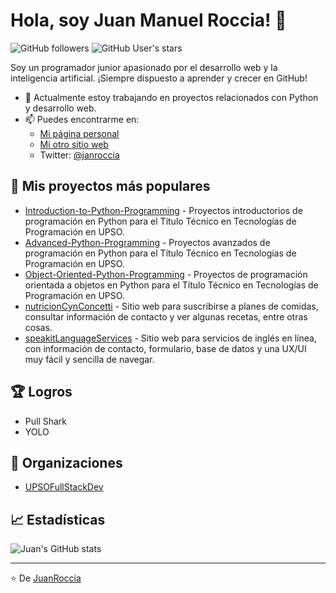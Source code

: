 # Hola, soy Juan Manuel Roccia! 👋

![GitHub followers](https://img.shields.io/github/followers/JuanRoccia?label=Followers&style=social) ![GitHub User's stars](https://img.shields.io/github/stars/JuanRoccia?style=social)

Soy un programador junior apasionado por el desarrollo web y la inteligencia artificial. ¡Siempre dispuesto a aprender y crecer en GitHub!

- 🌱 Actualmente estoy trabajando en proyectos relacionados con Python y desarrollo web.
- 📫 Puedes encontrarme en:
  - [Mi página personal](https://juanroccia.github.io/)
  - [Mi otro sitio web](https://juanroccia.w3spaces.com/)
  - Twitter: [@janroccia](https://twitter.com/janroccia)

## 🚀 Mis proyectos más populares

- [Introduction-to-Python-Programming](https://github.com/JuanRoccia/Introduction-to-Python-Programming) - Proyectos introductorios de programación en Python para el Título Técnico en Tecnologías de Programación en UPSO.
- [Advanced-Python-Programming](https://github.com/JuanRoccia/Advanced-Python-Programming) - Proyectos avanzados de programación en Python para el Título Técnico en Tecnologías de Programación en UPSO.
- [Object-Oriented-Python-Programming](https://github.com/JuanRoccia/Object-Oriented-Python-Programming) - Proyectos de programación orientada a objetos en Python para el Título Técnico en Tecnologías de Programación en UPSO.
- [nutricionCynConcetti](https://github.com/JuanRoccia/nutricionCynConcetti) - Sitio web para suscribirse a planes de comidas, consultar información de contacto y ver algunas recetas, entre otras cosas.
- [speakitLanguageServices](https://github.com/JuanRoccia/speakitLanguageServices) - Sitio web para servicios de inglés en línea, con información de contacto, formulario, base de datos y una UX/UI muy fácil y sencilla de navegar.

## 🏆 Logros

- Pull Shark
- YOLO

## 🤝 Organizaciones

- [UPSOFullStackDev](https://github.com/UPSOFullStackDev)

## 📈 Estadísticas

![Juan's GitHub stats](https://github-readme-stats.vercel.app/api?username=JuanRoccia&show_icons=true&theme=radical)

---

⭐️ De [JuanRoccia](https://github.com/JuanRoccia)
